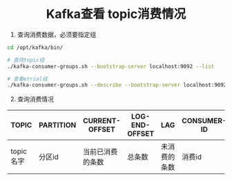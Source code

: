 # <center>Kafka查看 topic消费情况

1. 查询消费数据，必须要指定组

```bash
cd /opt/kafka/bin/

# 查找topic组
./kafka-consumer-groups.sh --bootstrap-server localhost:9092 --list

# 查看etrial组
./kafka-consumer-groups.sh --describe --bootstrap-server localhost:9092 --group etrial
```
2. 查询消费情况

|TOPIC|PARTITION|CURRENT-OFFSET|LOG-END-OFFSET|LAG|CONSUMER-ID|HOST|CLIENT-ID|
|----|----|----|----|----|----|----|----|
|topic名字|分区id|当前已消费的条数|总条数|未消费的条数|消费id|主机ip|客户端id|